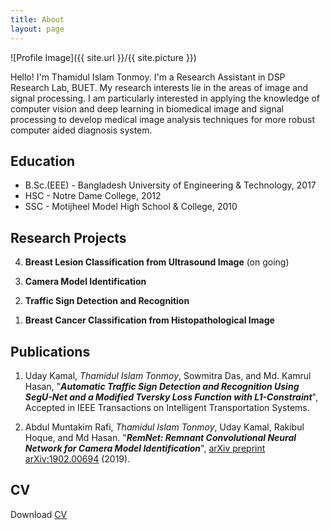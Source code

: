 ```yaml
---
title: About
layout: page
---
```

![Profile Image]({{ site.url }}/{{ site.picture }})


<p>Hello!  I'm Thamidul Islam Tonmoy. I'm a Research Assistant in DSP Research Lab, BUET. My research interests lie in the areas of image and signal processing. I am particularly  interested in applying the knowledge of computer vision and deep learning in biomedical image and signal processing to develop medical image analysis techniques for more robust computer aided diagnosis system.</p>


<h2>Education</h2>
<ul class="skill-list">
	<li>B.Sc.(EEE) - Bangladesh University of Engineering & Technology, 2017</li>
	<li>HSC - Notre Dame College, 2012</li>
	<li>SSC - Motijheel Model High School & College, 2010</li>
</ul>


<h2>Research Projects</h2>
<ol reversed>
        <li><p><b>Breast Lesion Classification from Ultrasound Image</b> (on going)</p></li>
	<li><p><b>Camera Model Identification</b><br></p></li>
        <li><p><b>Traffic Sign Detection and Recognition</b></p></li>
        <li><p><b>Breast Cancer Classification from Histopathological Image</b></p></li>
</ol>


<h2>Publications</h2>
<ol>
        <li><p>Uday Kamal, <i>Thamidul Islam Tonmoy</i>, Sowmitra Das, and Md. Kamrul Hasan, "<b><i>Automatic Traffic Sign Detection and Recognition Using SegU-Net and a Modified Tversky Loss Function with L1-Constraint</i></b>", Accepted in IEEE Transactions on Intelligent Transportation Systems.</p></li>
	<li><p>Abdul Muntakim Rafi, <i>Thamidul Islam Tonmoy</i>, Uday Kamal, Rakibul Hoque, and Md Hasan. "<b><i>RemNet: Remnant Convolutional Neural Network for Camera Model Identification</i></b>", <a href='https://arxiv.org/abs/1902.00694'>arXiv preprint arXiv:1902.00694</a> (2019).</p></li>
</ol>


<h2>CV</h2>
<p>Download <a href='/assets/CV_TONMOY.pdf'>CV</a></p>
